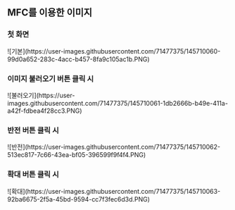 <h2>MFC를 이용한 이미지</h2>

<h3>첫 화면</h3>
![기본](https://user-images.githubusercontent.com/71477375/145710060-99d0a652-283c-4acc-b457-8fa9c105ac1b.PNG)

<h3>이미지 불러오기 버튼 클릭 시</h3>
![불러오기](https://user-images.githubusercontent.com/71477375/145710061-1db2666b-b49e-411a-a42f-fdbea4f28cc3.PNG)

<h3>반전 버튼 클릭 시</h3>
![반전](https://user-images.githubusercontent.com/71477375/145710062-513ec817-7c66-43ea-bf05-396599f9f4f4.PNG)

<h3>확대 버튼 클릭 시</h3>
![확대](https://user-images.githubusercontent.com/71477375/145710063-92ba6675-2f5a-45bd-9594-cc7f3fec6d3d.PNG)
